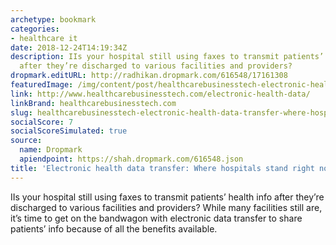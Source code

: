 ```yaml
---
archetype: bookmark
categories:
- healthcare it
date: 2018-12-24T14:19:34Z
description: IIs your hospital still using faxes to transmit patients’ health info
  after they’re discharged to various facilities and providers?
dropmark.editURL: http://radhikan.dropmark.com/616548/17161308
featuredImage: /img/content/post/healthcarebusinesstech-electronic-health-data-transfer-where-hospitals-stand-right-now.jpg
link: http://www.healthcarebusinesstech.com/electronic-health-data/
linkBrand: healthcarebusinesstech.com
slug: healthcarebusinesstech-electronic-health-data-transfer-where-hospitals-stand-right-now
socialScore: 7
socialScoreSimulated: true
source:
  name: Dropmark
  apiendpoint: https://shah.dropmark.com/616548.json
title: 'Electronic health data transfer: Where hospitals stand right now'
---
```

IIs your hospital still using faxes to transmit patients’ health info after they’re discharged to various facilities and providers? While many facilities still are, it’s time to get on the bandwagon with electronic data transfer to share patients’ info because of all the benefits available. 

